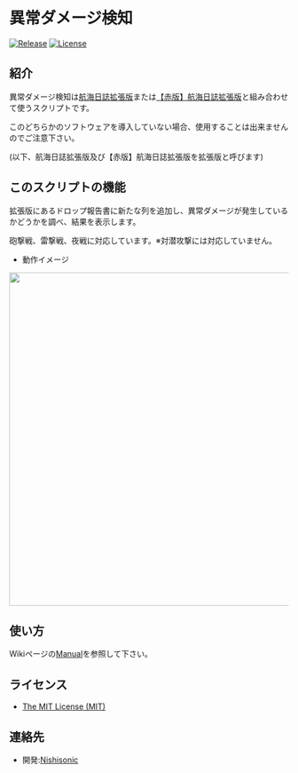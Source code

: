 # 異常ダメージ検知

[![Release](https://img.shields.io/badge/gem-v0.2.2-brightgreen.svg)](https://github.com/Nishisonic/AbnormalDamage/releases/latest)
[![License](https://img.shields.io/npm/l/express.svg)](https://github.com/Nishisonic/AbnormalDamage/blob/master/LICENSE)

## 紹介

異常ダメージ検知は[航海日誌拡張版](http://nekopanda.blog.jp/)または[【赤版】航海日誌拡張版](https://github.com/noratako5/logbook)と組み合わせて使うスクリプトです。

このどちらかのソフトウェアを導入していない場合、使用することは出来ませんのでご注意下さい。

(以下、航海日誌拡張版及び【赤版】航海日誌拡張版を拡張版と呼びます)

## このスクリプトの機能

拡張版にあるドロップ報告書に新たな列を追加し、異常ダメージが発生しているかどうかを調べ、結果を表示します。

砲撃戦、雷撃戦、夜戦に対応しています。※対潜攻撃には対応していません。

* 動作イメージ

<img src="http://i.imgur.com/JT40lxy.png" width="600px">

## 使い方

Wikiページの[Manual](https://github.com/Nishisonic/AbnormalDamage/wiki/Manual)を参照して下さい。

## ライセンス

* [The MIT License (MIT)](https://github.com/Nishisonic/AbnormalDamage/blob/master/LICENSE)

## 連絡先

* 開発:[Nishisonic](https://twitter.com/Nishisonic)
